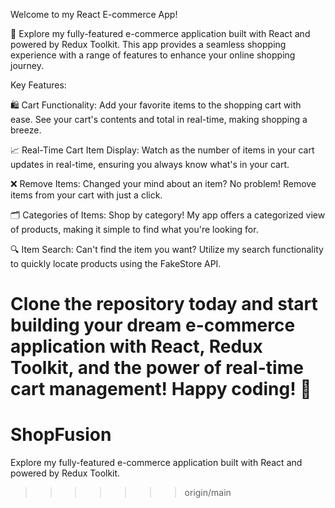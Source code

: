 Welcome to my React E-commerce App!

🛒 Explore my fully-featured e-commerce application built with React and powered by Redux Toolkit. This app provides a seamless shopping experience with a range of features to enhance your online shopping journey.

Key Features:

🛍️ Cart Functionality: Add your favorite items to the shopping cart with ease. See your cart's contents and total in real-time, making shopping a breeze.

📈 Real-Time Cart Item Display: Watch as the number of items in your cart updates in real-time, ensuring you always know what's in your cart.

❌ Remove Items: Changed your mind about an item? No problem! Remove items from your cart with just a click.

🗂️ Categories of Items: Shop by category! My app offers a categorized view of products, making it simple to find what you're looking for.

🔍 Item Search: Can't find the item you want? Utilize my search functionality to quickly locate products using the FakeStore API.

Clone the repository today and start building your dream e-commerce application with React, Redux Toolkit, and the power of real-time cart management! Happy coding! 🚀
=======
# ShopFusion
Explore my fully-featured e-commerce application built with React and powered by Redux Toolkit.
>>>>>>> origin/main
